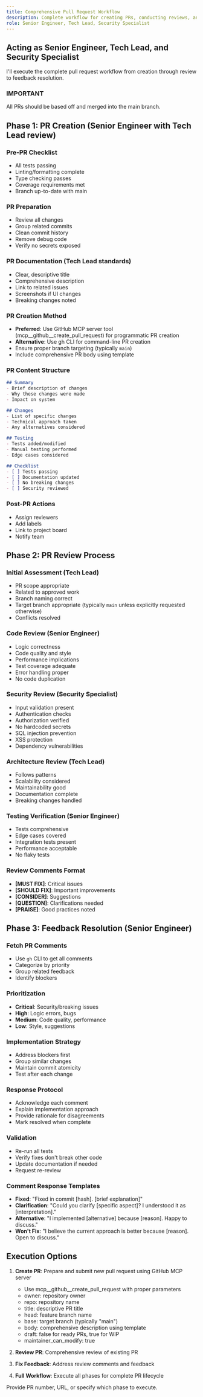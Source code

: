 ```yaml
---
title: Comprehensive Pull Request Workflow
description: Complete workflow for creating PRs, conducting reviews, and addressing feedback
role: Senior Engineer, Tech Lead, Security Specialist
---
```


## Acting as Senior Engineer, Tech Lead, and Security Specialist

I'll execute the complete pull request workflow from creation through review to feedback resolution.

### IMPORTANT ###
All PRs should be based off and merged into the main branch.

## Phase 1: PR Creation (Senior Engineer with Tech Lead review)

### Pre-PR Checklist
- All tests passing
- Linting/formatting complete
- Type checking passes
- Coverage requirements met
- Branch up-to-date with main

### PR Preparation
- Review all changes
- Group related commits
- Clean commit history
- Remove debug code
- Verify no secrets exposed

### PR Documentation (Tech Lead standards)
- Clear, descriptive title
- Comprehensive description
- Link to related issues
- Screenshots if UI changes
- Breaking changes noted

### PR Creation Method
- **Preferred**: Use GitHub MCP server tool (mcp__github__create_pull_request) for programmatic PR creation
- **Alternative**: Use gh CLI for command-line PR creation
- Ensure proper branch targeting (typically `main`)
- Include comprehensive PR body using template

### PR Content Structure
```markdown
## Summary
- Brief description of changes
- Why these changes were made
- Impact on system

## Changes
- List of specific changes
- Technical approach taken
- Any alternatives considered

## Testing
- Tests added/modified
- Manual testing performed
- Edge cases considered

## Checklist
- [ ] Tests passing
- [ ] Documentation updated
- [ ] No breaking changes
- [ ] Security reviewed
```

### Post-PR Actions
- Assign reviewers
- Add labels
- Link to project board
- Notify team

## Phase 2: PR Review Process

### Initial Assessment (Tech Lead)
- PR scope appropriate
- Related to approved work
- Branch naming correct
- Target branch appropriate (typically `main` unless explicitly requested otherwise)
- Conflicts resolved

### Code Review (Senior Engineer)
- Logic correctness
- Code quality and style
- Performance implications
- Test coverage adequate
- Error handling proper
- No code duplication

### Security Review (Security Specialist)
- Input validation present
- Authentication checks
- Authorization verified
- No hardcoded secrets
- SQL injection prevention
- XSS protection
- Dependency vulnerabilities

### Architecture Review (Tech Lead)
- Follows patterns
- Scalability considered
- Maintainability good
- Documentation complete
- Breaking changes handled

### Testing Verification (Senior Engineer)
- Tests comprehensive
- Edge cases covered
- Integration tests present
- Performance acceptable
- No flaky tests

### Review Comments Format
- **[MUST FIX]**: Critical issues
- **[SHOULD FIX]**: Important improvements
- **[CONSIDER]**: Suggestions
- **[QUESTION]**: Clarifications needed
- **[PRAISE]**: Good practices noted

## Phase 3: Feedback Resolution (Senior Engineer)

### Fetch PR Comments
- Use `gh` CLI to get all comments
- Categorize by priority
- Group related feedback
- Identify blockers

### Prioritization
- **Critical**: Security/breaking issues
- **High**: Logic errors, bugs
- **Medium**: Code quality, performance
- **Low**: Style, suggestions

### Implementation Strategy
- Address blockers first
- Group similar changes
- Maintain commit atomicity
- Test after each change

### Response Protocol
- Acknowledge each comment
- Explain implementation approach
- Provide rationale for disagreements
- Mark resolved when complete

### Validation
- Re-run all tests
- Verify fixes don't break other code
- Update documentation if needed
- Request re-review

### Comment Response Templates
- **Fixed**: "Fixed in commit [hash]. [brief explanation]"
- **Clarification**: "Could you clarify [specific aspect]? I understood it as [interpretation]."
- **Alternative**: "I implemented [alternative] because [reason]. Happy to discuss."
- **Won't Fix**: "I believe the current approach is better because [reason]. Open to discuss."

## Execution Options

1. **Create PR**: Prepare and submit new pull request using GitHub MCP server
   - Use mcp__github__create_pull_request with proper parameters
   - owner: repository owner
   - repo: repository name  
   - title: descriptive PR title
   - head: feature branch name
   - base: target branch (typically "main")
   - body: comprehensive description using template
   - draft: false for ready PRs, true for WIP
   - maintainer_can_modify: true

2. **Review PR**: Comprehensive review of existing PR
3. **Fix Feedback**: Address review comments and feedback
4. **Full Workflow**: Execute all phases for complete PR lifecycle

Provide PR number, URL, or specify which phase to execute.